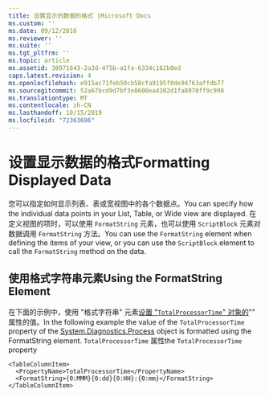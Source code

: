 ```yaml
---
title: 设置显示的数据的格式 |Microsoft Docs
ms.custom: ''
ms.date: 09/12/2016
ms.reviewer: ''
ms.suite: ''
ms.tgt_pltfrm: ''
ms.topic: article
ms.assetid: 38971643-2a3d-4f5b-a1fa-6334c162b8ed
caps.latest.revision: 4
ms.openlocfilehash: e915ac71feb50cb58cfa9195f0de94763affdb77
ms.sourcegitcommit: 52a67bcd9d7bf3e8600ea4302d1fa8970ff9c998
ms.translationtype: MT
ms.contentlocale: zh-CN
ms.lasthandoff: 10/15/2019
ms.locfileid: "72363696"
---
```

# <a name="formatting-displayed-data"></a><span data-ttu-id="ce2f5-102">设置显示数据的格式</span><span class="sxs-lookup"><span data-stu-id="ce2f5-102">Formatting Displayed Data</span></span>

<span data-ttu-id="ce2f5-103">您可以指定如何显示列表、表或宽视图中的各个数据点。</span><span class="sxs-lookup"><span data-stu-id="ce2f5-103">You can specify how the individual data points in your List, Table, or Wide view are displayed.</span></span> <span data-ttu-id="ce2f5-104">在定义视图的项时，可以使用 `FormatString` 元素，也可以使用 `ScriptBlock` 元素对数据调用 `FormatString` 方法。</span><span class="sxs-lookup"><span data-stu-id="ce2f5-104">You can use the `FormatString` element when defining the items of your view, or you can use the `ScriptBlock` element to call the `FormatString` method on the data.</span></span>

## <a name="using-the-formatstring-element"></a><span data-ttu-id="ce2f5-105">使用格式字符串元素</span><span class="sxs-lookup"><span data-stu-id="ce2f5-105">Using the FormatString Element</span></span>

<span data-ttu-id="ce2f5-106">在下面的示例中，使用 "格式字符串" 元素[设置 "`TotalProcessorTime`" 对象的](/dotnet/api/System.Diagnostics.Process)"" 属性的值。</span><span class="sxs-lookup"><span data-stu-id="ce2f5-106">In the following example the value of the `TotalProcessorTime` property of the [System.Diagnostics.Process](/dotnet/api/System.Diagnostics.Process) object is formatted using the FormatString element.</span></span> <span data-ttu-id="ce2f5-107">`TotalProcessorTime` 属性</span><span class="sxs-lookup"><span data-stu-id="ce2f5-107">the `TotalProcessorTime` property</span></span>

```
<TableColumnItem>
  <PropertyName>TotalProcessorTime</PropertyName>
  <FormatString>{0:MMM}{0:dd}{0:HH}:{0:mm}</FormatString>
</TableColumnItem>
```



